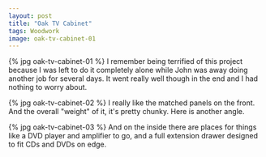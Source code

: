 ```yaml
---
layout: post
title: "Oak TV Cabinet"
tags: Woodwork
image: oak-tv-cabinet-01
---
```

{% jpg oak-tv-cabinet-01 %} I remember being terrified of this project because I was left to do it completely alone while John was away doing another job for several days. It went really well though in the end and I had nothing to worry about.

{% jpg oak-tv-cabinet-02 %} I really like the matched panels on the front. And the overall "weight" of it, it's pretty chunky. Here is another angle.

{% jpg oak-tv-cabinet-03 %} And on the inside there are places for things like a DVD player and amplifier to go, and a full extension drawer designed to fit CDs and DVDs on edge.
